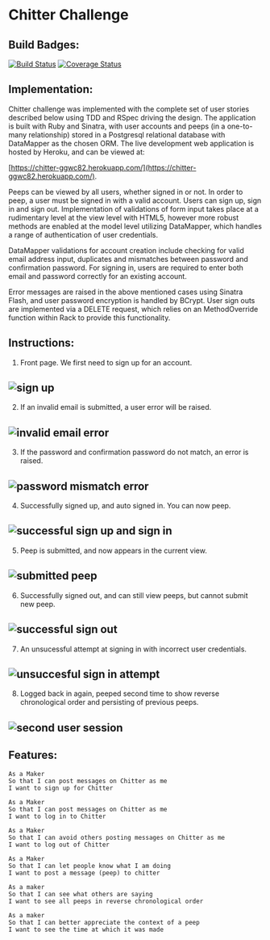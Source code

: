 Chitter Challenge
=================

Build Badges:
-------
[![Build
Status](https://travis-ci.org/ggwc82/chitter-challenge.svg?branch=master)](https://travis-ci.org/ggwc82/chitter-challenge)
[![Coverage
Status](https://coveralls.io/repos/github/ggwc82/chitter-challenge/badge.svg?branch=master)](https://coveralls.io/github/ggwc82/chitter-challenge?branch=master)

Implementation:
-------
Chitter challenge was implemented with the complete set of user stories
described below using TDD and RSpec driving the design. The application is built with Ruby and Sinatra, with user
accounts and peeps (in a one-to-many relationship) stored in a Postgresql relational database with DataMapper as
the chosen ORM. The live development web application is hosted by Heroku, and
can be viewed at:

[https://chitter-ggwc82.herokuapp.com/](https://chitter-ggwc82.herokuapp.com/).

Peeps can be viewed by all users, whether signed in or not. In order to peep, a
user must be signed in with a valid account. Users can sign up, sign in and sign
out. Implementation of validations of form input takes place at a rudimentary
level at the view level with HTML5, however more robust methods are enabled at
the model level utilizing DataMapper, which handles a range of authentication of
user credentials.

DataMapper validations for account creation include checking for valid email address
input, duplicates and mismatches between password and confirmation password. For
signing in, users are required to enter both email and password correctly for an
existing account.

Error messages are raised in the above mentioned cases using Sinatra Flash, and user password
encryption is handled by BCrypt. User sign outs are implemented via a DELETE
request, which relies on an MethodOverride function within Rack to provide this
functionality. 


Instructions:
-------

1. Front page. We first need to sign up for an account.

![sign up](/img/1.png?raw=true) 
-----------------

2. If an invalid email is submitted, a user error will be raised.

![invalid email error](/img/2.png?raw=true) 
 -----------------

3. If the password and confirmation password do not match, an error is raised.

![password mismatch error](/img/3.png?raw=true) 
 -----------------

4. Successfully signed up, and auto signed in. You can now peep.

![successful sign up and sign in](/img/4.png?raw=true) 
 -----------------

5. Peep is submitted, and now appears in the current view.

![submitted peep](/img/5.png?raw=true) 
 -----------------

6. Successfully signed out, and can still view peeps, but cannot submit new
   peep.

![successful sign out](/img/6.png?raw=true) 
 -----------------

7. An unsucessful attempt at signing in with incorrect user credentials.

![unsuccesful sign in attempt](/img/7.png?raw=true) 
 -----------------

8. Logged back in again, peeped second time to show reverse chronological order
   and persisting of previous peeps.

![second user session](/img/8.png?raw=true) 
 -----------------


Features:
-------
```
As a Maker
So that I can post messages on Chitter as me
I want to sign up for Chitter

As a Maker
So that I can post messages on Chitter as me
I want to log in to Chitter

As a Maker
So that I can avoid others posting messages on Chitter as me
I want to log out of Chitter

As a Maker
So that I can let people know what I am doing
I want to post a message (peep) to chitter

As a maker
So that I can see what others are saying
I want to see all peeps in reverse chronological order

As a maker
So that I can better appreciate the context of a peep
I want to see the time at which it was made
```
